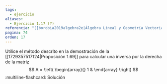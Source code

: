 ```yaml
---
tags:
  - ejercicio
aliases:
  - Ejercicio 1.17 (?)
referencia: "[[borobia2019algebra2e|Álgebra Lineal y Geometría Vectorial (2a ed)]]"
pagina: 74
orden: 17
---
```

Utilice el método descrito en la demostración de la [[1729357517124|Proposición 1.69]] para calcular una inversa por la derecha de la matriz
$$
A =
\left(
\begin{array}{}
1 & 
\end{array}
\right)
$$
:multiline-flashcard:
Solución
